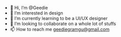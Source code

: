 - 👋 Hi, I’m @Geedie
- 👀 I’m interested in design
- 🌱 I’m currently learning to be a UI/UX designer 
- 💞️ I’m looking to collaborate on a whole lot of stuffs 
- 📫 How to reach me geediegramgu@gmail.com

<!---
Geedie/Geedie is a ✨ special ✨ repository because its `README.md` (this file) appears on your GitHub profile.
You can click the Preview link to take a look at your changes.
--->

